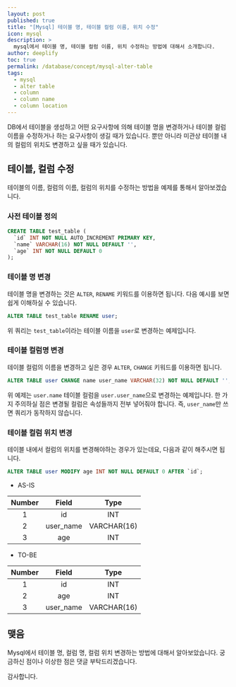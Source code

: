 ```yaml
---
layout: post
published: true
title: "[Mysql] 테이블 명, 테이블 컬럼 이름, 위치 수정"
icon: mysql
description: >
  mysql에서 테이블 명, 테이블 컬럼 이름, 위치 수정하는 방법에 대해서 소개합니다.
author: deeplify
toc: true
permalink: /database/concept/mysql-alter-table
tags:
  - mysql
  - alter table
  - column
  - column name
  - column location
---
```


DB에서 테이블을 생성하고 어떤 요구사항에 의해 테이블 명을 변경하거나 테이블 컬럼 이름을 수정하거나 하는 요구사항이 생길 때가 있습니다. 뿐만 아니라 미관상 테이블 내의 컬럼의 위치도 변경하고 싶을 때가 있습니다.

## 테이블, 컬럼 수정

테이블의 이름, 컬럼의 이름, 컬럼의 위치를 수정하는 방법을 예제를 통해서 알아보겠습니다.

### 사전 테이블 정의

```sql
CREATE TABLE test_table (
  `id` INT NOT NULL AUTO_INCREMENT PRIMARY KEY,
  `name` VARCHAR(16) NOT NULL DEFAULT '',
  `age` INT NOT NULL DEFAULT 0
);
```

### 테이블 명 변경

테이블 명을 변경하는 것은 `ALTER`, `RENAME` 키워드를 이용하면 됩니다. 다음 예시를 보면 쉽게 이해하실 수 있습니다.

```sql
ALTER TABLE test_table RENAME user;
```

위 쿼리는 `test_table`이라는 테이블 이름을 `user`로 변경하는 예제입니다.

### 테이블 컬럼명 변경

테이블 컬럼의 이름을 변경하고 싶은 경우 `ALTER`, `CHANGE` 키워드를 이용하면 됩니다.

```sql
ALTER TABLE user CHANGE name user_name VARCHAR(32) NOT NULL DEFAULT '';
```

위 예제는 `user.name` 테이블 컬럼을 `user.user_name`으로 변경하는 예제입니다. 한 가지 주의하실 점은 변경될 컬럼은 속성들까지 전부 넣어줘야 합니다. 즉, `user_name`만 쓰면 쿼리가 동작하지 않습니다.

### 테이블 컬럼 위치 변경

테이블 내에서 컬럼의 위치를 변경해야하는 경우가 있는데요, 다음과 같이 해주시면 됩니다.

```sql
ALTER TABLE user MODIFY age INT NOT NULL DEFAULT 0 AFTER `id`;
```

- AS-IS

| Number | Field | Type |
| :-: | :-: | :-: |
| 1 | id | INT |
| 2 | user_name | VARCHAR(16) |
| 3 | age | INT |

- TO-BE

| Number | Field | Type |
| :-: | :-: | :-: |
| 1 | id | INT |
| 2 | age | INT |
| 3 | user_name | VARCHAR(16) |

## 맺음

Mysql에서 테이블 명, 컬럼 명, 컬럼 위치 변경하는 방법에 대해서 알아보았습니다. 궁금하신 점이나 이상한 점은 댓글 부탁드리겠습니다.

감사합니다.
